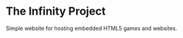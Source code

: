 The Infinity Project
====================
Simple website for hosting embedded HTML5 games and websites.
